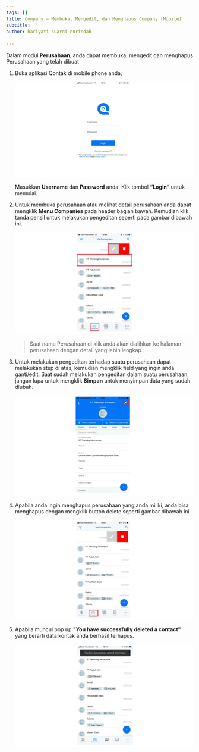 ```yaml
---
tags: []
title: Company – Membuka, Mengedit, dan Menghapus Company (Mobile)
subtitle: ''
author: hariyati suarni nurindah

---
```

Dalam modul **Perusahaan**, anda dapat membuka, mengedit dan menghapus Perusahaan yang telah dibuat

1. Buka aplikasi Qontak di mobile phone anda;

   ![](/uploads/kontakmobile.PNG)

   Masukkan **Username** dan **Password** anda. Klik tombol **“Login”** untuk memulai.
2. Untuk membuka perusahaan atau melihat detail perusahaan anda dapat mengklik **Menu Companies** pada header bagian bawah. Kemudian klik tanda pensil untuk melakukan pengeditan seperti pada gambar dibawah ini.

   ![](/uploads/editcompanymobile.PNG)

   > Saat nama Perusahaan di klik anda akan dialihkan ke halaman perusahaan dengan detail yang lebih lengkap.
3. Untuk melakukan pengeditan terhadap suatu perusahaan dapat melakukan step di atas, kemudian mengklik field yang ingin anda ganti/edit. Saat sudah melakukan pengeditan dalam suatu perusahaan, jangan lupa untuk mengklik **Simpan** untuk menyimpan data yang sudah diubah.

   ![](/uploads/editcompanymobile1.PNG)
4. Apabila anda ingin menghapus perusahaan yang anda miliki, anda bisa menghapus dengan mengklik button delete seperti gambar dibawah ini

   ![](/uploads/editcompanymobile3.PNG)
5. Apabila muncul pop up **"You have successfully deleted a contact"** yang berarti data kontak anda berhasil terhapus.

   ![](/uploads/editcompanymobile2.PNG)
